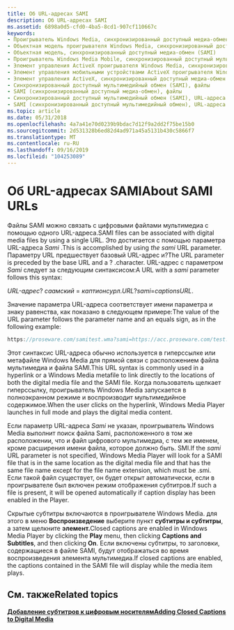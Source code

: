 ```yaml
---
title: Об URL-адресах SAMI
description: Об URL-адресах SAMI
ms.assetid: 6898a0d5-cfd0-4ba5-8cd1-907cf110667c
keywords:
- Проигрыватель Windows Media, синхронизированный доступный медиа-обмен (SAMI)
- Объектная модель проигрывателя Windows Media, синхронизированный доступный обмен мультимедийными данными (SAMI)
- Объектная модель, синхронизированный доступный медиа-обмен (SAMI)
- Проигрыватель Windows Media Mobile, синхронизированный доступный мультимедийный обмен (SAMI)
- Элемент управления ActiveX проигрывателя Windows Media, синхронизированный доступный мультимедийный обмен (SAMI)
- Элемент управления мобильными устройствами ActiveX проигрывателя Windows Media, синхронизированный доступный мультимедийный обмен (SAMI)
- Элемент управления ActiveX, синхронизированный доступный медиа-обмен (SAMI)
- Синхронизированный доступный мультимедийный обмен (SAMI), файлы
- SAMI (синхронизированный доступный медиа-обмен), файлы
- Синхронизированный доступный мультимедийный обмен (SAMI), URL-адреса
- SAMI (синхронизированный доступный мультимедийный обмен), URL-адреса
ms.topic: article
ms.date: 05/31/2018
ms.openlocfilehash: 4a7a41e70d0239b9bdac7d12f9a2dd2f75be15b0
ms.sourcegitcommit: 2d531328b6ed82d4ad971a45a5131b430c5866f7
ms.translationtype: MT
ms.contentlocale: ru-RU
ms.lasthandoff: 09/16/2019
ms.locfileid: "104253089"
---
```

# <a name="about-sami-urls"></a><span data-ttu-id="a89c1-114">Об URL-адресах SAMI</span><span class="sxs-lookup"><span data-stu-id="a89c1-114">About SAMI URLs</span></span>

<span data-ttu-id="a89c1-115">Файлы SAMI можно связать с цифровыми файлами мультимедиа с помощью одного URL-адреса.</span><span class="sxs-lookup"><span data-stu-id="a89c1-115">SAMI files can be associated with digital media files by using a single URL.</span></span> <span data-ttu-id="a89c1-116">Это достигается с помощью параметра URL-адреса *Sami* .</span><span class="sxs-lookup"><span data-stu-id="a89c1-116">This is accomplished by using *the sami* URL parameter.</span></span> <span data-ttu-id="a89c1-117">Параметру URL предшествует базовый URL-адрес и?</span><span class="sxs-lookup"><span data-stu-id="a89c1-117">The URL parameter is preceded by the base URL and a ?</span></span> <span data-ttu-id="a89c1-118">.</span><span class="sxs-lookup"><span data-stu-id="a89c1-118">character.</span></span> <span data-ttu-id="a89c1-119">URL-адрес с параметром *Sami* следует за следующим синтаксисом:</span><span class="sxs-lookup"><span data-stu-id="a89c1-119">A URL with a *sami* parameter follows this syntax:</span></span>

<span data-ttu-id="a89c1-120">*URL-адрес*? *саамский* = *каптионсурл*.</span><span class="sxs-lookup"><span data-stu-id="a89c1-120">*URL*?*sami*=*captionsURL*.</span></span>

<span data-ttu-id="a89c1-121">Значение параметра URL-адреса соответствует имени параметра и знаку равенства, как показано в следующем примере:</span><span class="sxs-lookup"><span data-stu-id="a89c1-121">The value of the URL parameter follows the parameter name and an equals sign, as in the following example:</span></span>


```C++
https://proseware.com/samitest.wma?sami=https://acc.proseware.com/test.smi

```



<span data-ttu-id="a89c1-122">Этот синтаксис URL-адреса обычно используется в гиперссылке или метафайле Windows Media для прямой связи с расположением файла мультимедиа и файла SAMI.</span><span class="sxs-lookup"><span data-stu-id="a89c1-122">This URL syntax is commonly used in a hyperlink or a Windows Media metafile to link directly to the locations of both the digital media file and the SAMI file.</span></span> <span data-ttu-id="a89c1-123">Когда пользователь щелкает гиперссылку, проигрыватель Windows Media запускается в полноэкранном режиме и воспроизводит мультимедийное содержимое.</span><span class="sxs-lookup"><span data-stu-id="a89c1-123">When the user clicks on the hyperlink, Windows Media Player launches in full mode and plays the digital media content.</span></span>

<span data-ttu-id="a89c1-124">Если параметр URL-адреса *Sami* не указан, проигрыватель Windows Media выполнит поиск файла Sami, расположенного в том же расположении, что и файл цифрового мультимедиа, с тем же именем, кроме расширения имени файла, которое должно быть. SMI.</span><span class="sxs-lookup"><span data-stu-id="a89c1-124">If the *sami* URL parameter is not specified, Windows Media Player will look for a SAMI file that is in the same location as the digital media file and that has the same file name except for the file name extension, which must be .smi.</span></span> <span data-ttu-id="a89c1-125">Если такой файл существует, он будет открыт автоматически, если в проигрывателе был включен режим отображения субтитров.</span><span class="sxs-lookup"><span data-stu-id="a89c1-125">If such a file is present, it will be opened automatically if caption display has been enabled in the Player.</span></span>

<span data-ttu-id="a89c1-126">Скрытые субтитры включаются в проигрывателе Windows Media. для этого в меню **Воспроизведение** выберите пункт **субтитры и субтитры**, а затем щелкните **элемент.**</span><span class="sxs-lookup"><span data-stu-id="a89c1-126">Closed captions are enabled in Windows Media Player by clicking the **Play** menu, then clicking **Captions and Subtitles**, and then clicking **On**.</span></span> <span data-ttu-id="a89c1-127">Если включены субтитры, то заголовки, содержащиеся в файле SAMI, будут отображаться во время воспроизведения элемента мультимедиа.</span><span class="sxs-lookup"><span data-stu-id="a89c1-127">If closed captions are enabled, the captions contained in the SAMI file will display while the media item plays.</span></span>

## <a name="related-topics"></a><span data-ttu-id="a89c1-128">См. также</span><span class="sxs-lookup"><span data-stu-id="a89c1-128">Related topics</span></span>

<dl> <dt>

[<span data-ttu-id="a89c1-129">**Добавление субтитров к цифровым носителям**</span><span class="sxs-lookup"><span data-stu-id="a89c1-129">**Adding Closed Captions to Digital Media**</span></span>](adding-closed-captions-to-digital-media.md)
</dt> </dl>

 

 




